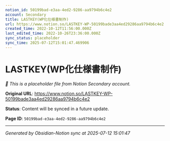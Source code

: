 ```yaml
---
notion_id: 50199bad-e3aa-4ed2-9286-aa9794b6c4e2
account: Secondary
title: LASTKEY(WP化仕様書制作)
url: https://www.notion.so/LASTKEY-WP-50199bade3aa4ed29286aa9794b6c4e2
created_time: 2022-10-12T11:56:00.000Z
last_edited_time: 2022-10-26T23:36:00.000Z
sync_status: placeholder
sync_time: 2025-07-12T15:01:47.469906
---
```


# LASTKEY(WP化仕様書制作)

*🔄 This is a placeholder file from Notion Secondary account.*

**Original URL**: https://www.notion.so/LASTKEY-WP-50199bade3aa4ed29286aa9794b6c4e2

**Status**: Content will be synced in a future update.

**Page ID**: `50199bad-e3aa-4ed2-9286-aa9794b6c4e2`

---

*Generated by Obsidian-Notion sync at 2025-07-12 15:01:47*
